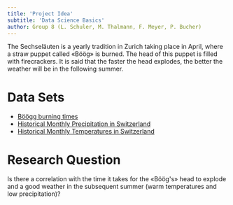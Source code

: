 ```yaml
---
title: 'Project Idea'
subtitle: 'Data Science Basics'
author: Group 8 (L. Schuler, M. Thalmann, F. Meyer, P. Bucher)
---
```


The Sechseläuten is a yearly tradition in Zurich taking place in April, where a
straw puppet called «Böög» is burned. The head of this puppet is filled with
firecrackers. It is said that the faster the head explodes, the better the
weather will be in the following summer.

# Data Sets

- [Böögg burning times](https://www.kaggle.com/kkanders/historical-monthly-temperatures-in-switzerland/download)
- [Historical Monthly Precipitation in Switzerland](https://www.kaggle.com/kkanders/historical-monthly-precipitation-in-switzerland/download)
- [Historical Monthly Temperatures in Switzerland](https://www.kaggle.com/kkanders/sechselaeuten/download)

# Research Question

Is there a correlation with the time it takes for the «Böög's» head to explode
and a good weather in the subsequent summer (warm temperatures and low
precipitation)?
